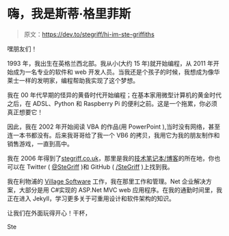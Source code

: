 # 嗨，我是斯蒂·格里菲斯

> 原文：<https://dev.to/stegriff/hi-im-ste-griffiths>

嘿朋友们！

1993 年，我出生在英格兰西北部。我从小(大约 15 年)就开始编程，从 2011 年开始成为一名专业的软件和 web 开发人员。当我还是个孩子的时候，我想成为像华莱士一样的发明家，编程帮助我实现了这个梦想。

我在 00 年代早期的怪异的黄昏时代开始编程；在基本家用微型计算机的黄金时代之后，在 ADSL、Python 和 Raspberry Pi 的便利之前。这是一个拖累，你必须真正想要它！

因此，我在 2002 年开始阅读 VBA 的作品(用 PowerPoint ),当时没有网络，甚至连一本书都没有。后来我哥哥给了我一个 VB6 的拷贝，我用它为我的朋友制作和销售游戏，一直到高中。

我在 2006 年得到了[stegriff.co.uk](http://stegriff.co.uk)，那里是我的[技术笔记本/博客](http://stegriff.co.uk/upblog)的所在地，你也可以在 Twitter ( [@SteGriff](https://twitter.com/SteGriff) )和 GitHub ( [/SteGriff](https://github.com/stegriff) )上找到我。

我在利物浦的 [Village Software](http://villagesoftware.co.uk) 工作，我在那里工作和管理。Net 企业解决方案，大部分是用 C#实现的 ASP.Net MVC web 应用程序。在我的通勤时间里，我正在进入 Jekyll，学习更多关于可重用设计和软件架构的知识。

让我们在外面玩得开心！干杯，

Ste
